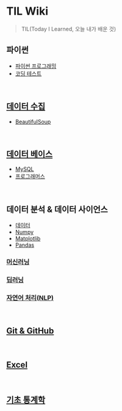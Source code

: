 # TIL Wiki
> TIL(Today I Learned, 오늘 내가 배운 것)  
  
## 파이썬
- [파이썬 프로그래밍](https://github.com/trustyourse1f/TIL/tree/master/Python)
- [코딩 테스트](https://github.com/trustyourse1f/TIL/tree/master/Algorithm)

</br>

## [데이터 수집](https://github.com/trustyourse1f/TIL/tree/master/Webscraping_basic)
- [BeautifulSoup](https://github.com/trustyourse1f/TIL/tree/master/Webscraping_basic/BeautifulSoup)

</br>

##  [데이터 베이스](https://github.com/trustyourse1f/TIL/tree/master/Database)
- [MySQL](https://github.com/trustyourse1f/TIL/tree/master/Database/%EC%99%95%EC%B4%88%EB%B3%B4%EC%9A%A9!%20%EA%B0%96%EA%B3%A0%20%EB%85%B8%EB%8A%94%20MySQL%20%EB%8D%B0%EC%9D%B4%ED%84%B0%EB%B2%A0%EC%9D%B4%EC%8A%A4%20%EA%B0%95%EC%A2%8C)  
- [프로그래머스](https://github.com/trustyourse1f/TIL/tree/master/Database/%ED%94%84%EB%A1%9C%EA%B7%B8%EB%9E%98%EB%A8%B8%EC%8A%A4)

</br>

## 데이터 분석 & 데이터 사이언스
- [데이터](https://github.com/trustyourse1f/TIL/blob/master/Data_Visualization/%EB%8D%B0%EC%9D%B4%ED%84%B0.md)
- [Numpy](https://github.com/trustyourse1f/TIL/tree/master/Data_Visualization/Numpy)
- [Matplotlib](https://github.com/trustyourse1f/TIL/tree/master/Data_Visualization/Matplotlib) 
- [Pandas](https://github.com/trustyourse1f/TIL/blob/master/Data_Visualization/Pandas/Pandas.md)
  
### [머신러닝](https://github.com/trustyourse1f/TIL/tree/master/Machine_learning)

### [딥러닝](https://github.com/trustyourse1f/TIL/tree/master/Deep_learning)

### [자연어 처리(NLP)](https://github.com/trustyourse1f/TIL/tree/master/NLP)

</br>

  
## [Git & GitHub](https://github.com/trustyourse1f/TIL/tree/master/Git)


</br>

## [Excel](https://github.com/trustyourse1f/TIL/tree/master/Excel)


</br>

## [기초 통계학](https://github.com/trustyourse1f/TIL/tree/master/Basic_Statistics)